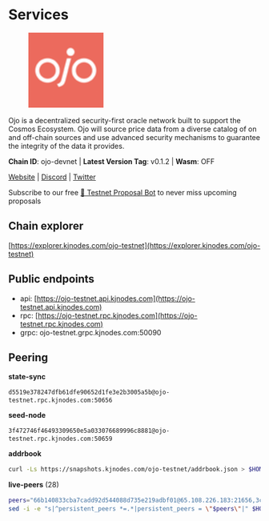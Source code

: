 # Services

<figure><img src="https://raw.githubusercontent.com/kj89/cosmos-images/main/logos/ojo.png" width="150" alt=""><figcaption></figcaption></figure>

Ojo is a decentralized security-first oracle network built  to support the Cosmos Ecosystem. Ojo will source price data  from a diverse catalog of on and off-chain sources and use  advanced security mechanisms to guarantee the integrity of the data it provides.

**Chain ID**: ojo-devnet | **Latest Version Tag**: v0.1.2 | **Wasm**: OFF

[Website](https://ojo.network) | [Discord](https://discord.gg/fd8Yrex8nC) | [Twitter](https://twitter.com/ojo_network)



Subscribe to our free [🤖 Testnet Proposal Bot](https://t.me/kjnodes_testnet_proposal_bot) to never miss upcoming proposals


## Chain explorer
[https://explorer.kjnodes.com/ojo-testnet](https://explorer.kjnodes.com/ojo-testnet)

## Public endpoints

* api: [https://ojo-testnet.api.kjnodes.com](https://ojo-testnet.api.kjnodes.com)
* rpc: [https://ojo-testnet.rpc.kjnodes.com](https://ojo-testnet.rpc.kjnodes.com)
* grpc: ojo-testnet.grpc.kjnodes.com:50090

## Peering

**state-sync**

```text
d5519e378247dfb61dfe90652d1fe3e2b3005a5b@ojo-testnet.rpc.kjnodes.com:50656
```

**seed-node**

```text
3f472746f46493309650e5a033076689996c8881@ojo-testnet.rpc.kjnodes.com:50659
```

**addrbook**
```bash
curl -Ls https://snapshots.kjnodes.com/ojo-testnet/addrbook.json > $HOME/.ojo/config/addrbook.json
```

**live-peers** (28)
```bash
peers="66b140833cba7cadd92d544088d735e219adbf01@65.108.226.183:21656,3c6384ae2a167912a5ace2f5f8e38afc559715f0@75.119.156.88:26656,39e879a31a54215882647fb7299464036e322f50@65.109.65.163:21656,d2489830a5e91ec214edfc54756512e4f89f2609@65.109.92.79:12656,b33500a3aaeb7fa116bdbddbe9c91c3158f38f8d@128.199.18.172:26656,cf2de6fcee7dd1e7bbe3413e9c182481f49eede0@65.108.9.164:21656,d5519e378247dfb61dfe90652d1fe3e2b3005a5b@65.109.68.190:50656,da9e028814ff30ec24e94bec6887f4686f692b86@173.212.222.167:30656,5c2a752c9b1952dbed075c56c600c3a79b58c395@95.214.52.139:27226,c735f993287716ca1c358e9fe104dc570cf2ef3c@176.37.119.156:26694,446bf9b0ef6ea1b50c682f4f3427f46b9a70d5b3@65.109.116.204:21656,124439d1c16b1ee7ca1a39961f02fadf8539cb81@38.102.85.10:26656,a654bbc2b27134da4eb1fcc08f07a2c9ea0deec7@51.79.77.103:12656,7186f24ace7f4f2606f56f750c2684d387dc39ac@65.108.231.124:12656,98981d7eef057a01274473363addb7f0b17e06fa@84.21.171.25:26656,4e38368e64b1951439e7d6ac3387dae9dcfef120@94.130.16.254:60956,b133dde2713a216a017399920419fcb1e084cdb2@136.243.88.91:7330,0d4dc8d9e80df99fdf7fbb0e44fbe55e0f8dde28@65.108.205.47:14756,41d974f9a97209a401546a61ea2638a0f8071d79@178.18.252.10:26656,fee808fc235e2f345caaaee1d65f818d710f6433@213.137.237.201:26656,2155de2f62e75c9a5b0c013c756420dd23f59914@142.132.209.236:21656,11bb322f6396a1ca67717cf162385ed250503e28@154.12.253.123:36656,cbe534c7d012e9eb4e71a5573aee8acc1adf4bc6@65.108.41.172:28056,8e69c82fd42041a5eff49bcb94ae65c037aa45a9@65.109.87.88:26156,f63f353c1e8b47b6fe1cbbda91b5a91673c155b3@89.163.132.156:36656,bfdeba21ca39394ab264fff9c16188b6ecdace6d@144.91.82.61:26656,e8484ecab4b95e96cb5bffbd71aeae4808582e69@194.34.232.150:50656,46be755bb7f34a6f4722713e40c9786266654396@38.242.237.125:26656"
sed -i -e "s|^persistent_peers *=.*|persistent_peers = \"$peers\"|" $HOME/.ojo/config/config.toml
```
